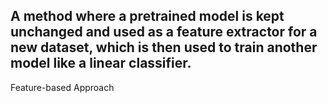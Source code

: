 A method where a pretrained model is kept unchanged and used as a feature extractor for a new dataset, which is then used to train another model like a linear classifier.
---
Feature-based Approach
